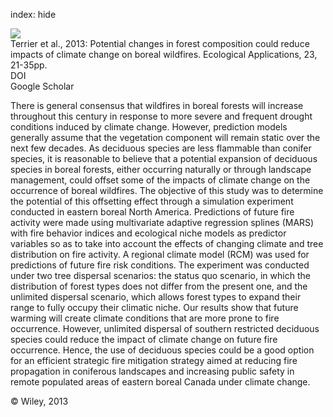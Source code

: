 index: hide

<div class="Citation">
    <div class="Citation-thumb CitationThumb-linked"  data-href="https://doi.org/10.1890/12-0425.1">
      <img src="https://static.claimspace.cloud/climate-study-static/refs/thumbs/6/Terrier_et_al_2013-thumb.png" />
    </div>

  <div class="Citation-body">
    <div class="Citation-text">Terrier et al., 2013: Potential changes in forest composition could reduce impacts of climate change on boreal wildfires. <span class="Article-journal">Ecological Applications, </span><span class="Article-volume">23, </span>21-35pp.</div>
    <div class="Citation-links">
      <div class="CitationLink" data-href="https://doi.org/10.1890/12-0425.1">
        <div class="CitationLink-icon CitationLink-Doi"></div>
        <div class="CitationLink-text">DOI</div>
      </div>
      <div class="CitationLink" data-href="https://scholar.google.com/scholar?q=10.1890/12-0425.1">
        <div class="CitationLink-icon CitationLink-Scholar"></div>
        <div class="CitationLink-text">Google Scholar</div>
      </div>
    </div>
  </div>
</div>

There is general consensus that wildfires in boreal forests will increase throughout this century in response to more severe and frequent drought conditions induced by climate change. However, prediction models generally assume that the vegetation component will remain static over the next few decades. As deciduous species are less flammable than conifer species, it is reasonable to believe that a potential expansion of deciduous species in boreal forests, either occurring naturally or through landscape management, could offset some of the impacts of climate change on the occurrence of boreal wildfires. The objective of this study was to determine the potential of this offsetting effect through a simulation experiment conducted in eastern boreal North America. Predictions of future fire activity were made using multivariate adaptive regression splines (MARS) with fire behavior indices and ecological niche models as predictor variables so as to take into account the effects of changing climate and tree distribution on fire activity. A regional climate model (RCM) was used for predictions of future fire risk conditions. The experiment was conducted under two tree dispersal scenarios: the status quo scenario, in which the distribution of forest types does not differ from the present one, and the unlimited dispersal scenario, which allows forest types to expand their range to fully occupy their climatic niche. Our results show that future warming will create climate conditions that are more prone to fire occurrence. However, unlimited dispersal of southern restricted deciduous species could reduce the impact of climate change on future fire occurrence. Hence, the use of deciduous species could be a good option for an efficient strategic fire mitigation strategy aimed at reducing fire propagation in coniferous landscapes and increasing public safety in remote populated areas of eastern boreal Canada under climate change.

<div class="Citation-copy">
&copy; Wiley, 2013
</div>